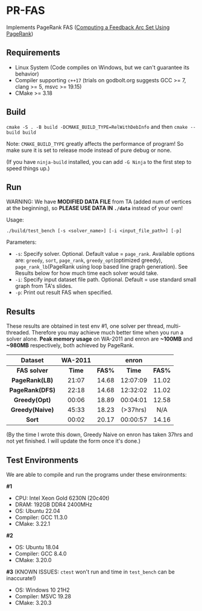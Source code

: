 # PR-FAS
Implements PageRank FAS ([Computing a Feedback Arc Set Using PageRank](https://doi.org/10.1007/978-3-031-22203-0_1))

## Requirements
- Linux System (Code compiles on Windows, but we can't guarantee its behavior)
- Compiler supporting `c++17` (trials on godbolt.org suggests GCC >= 7, clang >= 5, msvc >= 19.15)
- CMake >= 3.18

## Build
`cmake -S . -B build -DCMAKE_BUILD_TYPE=RelWithDebInfo` and then `cmake --build build`

Note: `CMAKE_BUILD_TYPE` greatly affects the performance of program! So make sure it is set to release mode instead of pure debug or none.

(If you have `ninja-build` installed, you can add `-G Ninja` to the first step to speed things up.)

## Run
WARNING: We have **MODIFIED DATA FILE** from TA (added num of vertices at the beginning), so **PLEASE USE DATA IN `./data`** instead of your own!

Usage:

`./build/test_bench [-s <solver_name>] [-i <input_file_path>] [-p]`

Parameters:
- `-s`: Specify solver. Optional. Default value = `page_rank`. Available options are: `greedy`, `sort`, `page_rank`, `greedy_opt`(optimized greedy), `page_rank_lb`(PageRank using loop based line graph generation). See Results below for how much time each solver would take.
- `-i`: Specify input dataset file path. Optional. Default = use standard small graph from TA's slides.
- `-p`: Print out result FAS when specified.

## Results
These results are obtained in test env #1, one solver per thread, multi-threaded. Therefore you may achieve much better time when you run a solver alone. **Peak memory usage** on WA-2011 and enron are **~100MB** and **~980MB** respectively, both achieved by PageRank.

|     **Dataset**    	|    **WA-2011**  	|                	|     **enron**     |                	|
|:----------------------:	|:-------------:	|:--------------:	|:-------------:	|:--------------:	|
|  **FAS solver**  	| **Time** 	| **FAS\%** 	| **Time** 	| **FAS\%** 	|
|  **PageRank(LB)** 	|     21:07     	|      14.68     	|    12:07:09   	|      11.02     	|
| **PageRank(DFS)** 	|     22:18     	|      14.68     	|    12:32:02   	|      11.02     	|
|  **Greedy(Opt)**  	|     00:06     	|      18.89     	|    00:04:01   	|      12.58     	|
|  **Greedy(Naive)**    |     45:33     	|      18.23     	|    (>37hrs)      	|       N/A       	|
|      **Sort**     	|     00:02     	|      20.17     	|    00:00:57   	|      14.16     	|

(By the time I wrote this down, Greedy Naive on enron has taken 37hrs and not yet finished. I will update the form once it's done.)

## Test Environments
We are able to compile and run the programs under these environments:

**#1**
- CPU: Intel Xeon Gold 6230N (20c40t)
- DRAM: 192GB DDR4 2400MHz
- OS: Ubuntu 22.04
- Compiler: GCC 11.3.0
- CMake: 3.22.1

**#2**
- OS: Ubuntu 18.04
- Compiler: GCC 8.4.0
- CMake: 3.20.0

**#3** (KNOWN ISSUES: `ctest` won't run and time in `test_bench` can be inaccurate!)
- OS: Windows 10 21H2
- Compiler: MSVC 19.28
- CMake: 3.20.3